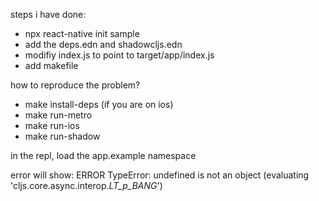
steps i have done:

- npx react-native init sample
- add the deps.edn and shadowcljs.edn
- modifiy index.js to point to target/app/index.js
- add makefile

how to reproduce the problem?
- make install-deps (if you are on ios)
- make run-metro 
- make run-ios
- make run-shadow

in the repl, load the app.example namespace

error will show:
ERROR  TypeError: undefined is not an object (evaluating 'cljs.core.async.interop._LT_p_BANG_')

